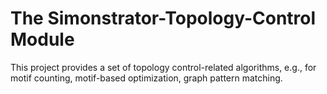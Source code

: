 # The Simonstrator-Topology-Control Module

This project provides a set of topology control-related algorithms, e.g., for motif counting, motif-based optimization, graph pattern matching.
